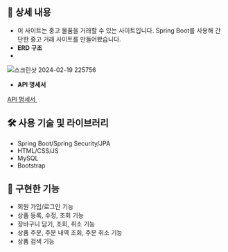 ## 📖 상세 내용

- 이 사이트는 중고 물품을 거래할 수 있는 사이트입니다. Spring Boot를 사용해 간단한 중고 거래 사이트를 만들어봤습니다.
- **ERD 구조**
- 
![스크린샷 2024-02-19 225756](https://github.com/YUDABB/used_Article/assets/114066269/6a88628c-7045-41c6-8871-95112d8a1b61)


- **API 명세서**
    
[API 명세서   ](https://www.notion.so/2147a3d921cd4e7fb3a2bf6ad82b2d37?pvs=21)
    
                                                                 

## 🛠️ 사용 기술 및 라이브러리

- Spring Boot/Spring Security/JPA
- HTML/CSS/JS
- MySQL
- Bootstrap

## 📱 구현한 기능

- 회원 가입/로그인 기능
- 상품 등록, 수정, 조회 기능
- 장바구니 담기, 조회, 취소 기능
- 상품 주문, 주문 내역 조회, 주문 취소 기능
- 상품 검색 기능
